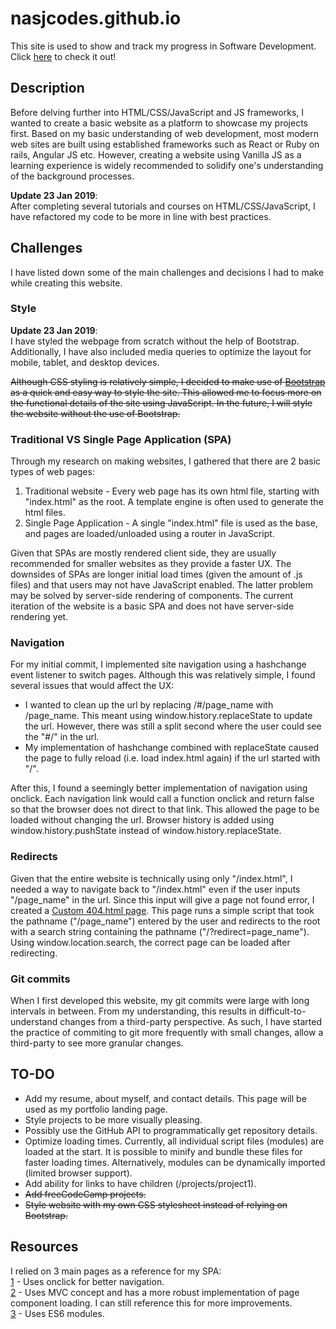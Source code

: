 # nasjcodes.github.io
This site is used to show and track my progress in Software Development. Click [here](https://nasjcodes.github.io) to check it out!

## Description
Before delving further into HTML/CSS/JavaScript and JS frameworks, I wanted to create a basic website as a platform to showcase my projects first. Based on my basic understanding of web development, most modern web sites are built using established frameworks such as React or Ruby on rails, Angular JS etc. However, creating a website using Vanilla JS as a learning experience is widely recommended to solidify one's understanding of the background processes.

__Update 23 Jan 2019__:\
After completing several tutorials and courses on HTML/CSS/JavaScript, I have refactored my code to be more in line with best practices.

## Challenges
I have listed down some of the main challenges and decisions I had to make while creating this website.

### Style
__Update 23 Jan 2019__:\
I have styled the webpage from scratch without the help of Bootstrap. Additionally, I have also included media queries to optimize the layout for mobile, tablet, and desktop devices.

~~Although CSS styling is relatively simple, I decided to make use of [Bootstrap](https://getbootstrap.com/) as a quick and easy way to style the site. This allowed me to focus more on the functional details of the site using JavaScript. In the future, I will style the website without the use of Bootstrap.~~

### Traditional VS Single Page Application (SPA)
Through my research on making websites, I gathered that there are 2 basic types of web pages:
1. Traditional website - Every web page has its own html file, starting with "index.html" as the root. A template engine is often used to generate the html files.
2. Single Page Application - A single "index.html" file is used as the base, and pages are loaded/unloaded using a router in JavaScript.

Given that SPAs are mostly rendered client side, they are usually recommended for smaller websites as they provide a faster UX. The downsides of SPAs are longer initial load times (given the amount of .js files) and that users may not have JavaScript enabled. The latter problem may be solved by server-side rendering of components. The current iteration of the website is a basic SPA and does not have server-side rendering yet.

### Navigation
For my initial commit, I implemented site navigation using a hashchange event listener to switch pages. Although this was relatively simple, I found several issues that would affect the UX:
* I wanted to clean up the url by replacing /#/page_name with /page_name. This meant using window.history.replaceState to update the url. However, there was still a split second where the user could see the "#/" in the url.
* My implementation of hashchange combined with replaceState caused the page to fully reload (i.e. load index.html again) if the url started with "/".

After this, I found a seemingly better implementation of navigation using onclick. Each navigation link would call a function onclick and return false so that the browser does not direct to that link. This allowed the page to be loaded without changing the url. Browser history is added using window.history.pushState instead of window.history.replaceState.

### Redirects
Given that the entire website is technically using only "/index.html", I needed a way to navigate back to "/index.html" even if the user inputs "/page_name" in the url. Since this input will give a page not found error, I created a [Custom 404.html page](https://help.github.com/articles/creating-a-custom-404-page-for-your-github-pages-site/). This page runs a simple script that took the pathname ("/page_name") entered by the user and redirects to the root with a search string containing the pathname ("/?redirect=page_name"). Using window.location.search, the correct page can be loaded after redirecting.

### Git commits
When I first developed this website, my git commits were large with long intervals in between. From my understanding, this results in difficult-to-understand changes from a third-party perspective. As such, I have started the practice of commiting to git more frequently with small changes, allow a third-party to see more granular changes.

## TO-DO
* Add my resume, about myself, and contact details. This page will be used as my portfolio landing page.
* Style projects to be more visually pleasing.
* Possibly use the GitHub API to programmatically get repository details.
* Optimize loading times. Currently, all individual script files (modules) are loaded at the start. It is possible to minify and bundle these files for faster loading times. Alternatively, modules can be dynamically imported (limited browser support).
* Add ability for links to have children (/projects/project1).
* ~~Add freeCodeCamp projects.~~
* ~~Style website with my own CSS stylesheet instead of relying on Bootstrap.~~

## Resources
I relied on 3 main pages as a reference for my SPA:\
[1](https://github.com/FermiDirak/fermidirak.github.io) - Uses onclick for better navigation.\
[2](https://github.com/w3cj/front-end-face-off-vanilla-js) - Uses MVC concept and has a more robust implementation of page component loading. I can still reference this for more improvements.\
[3](https://dev.to/rishavs/making-a-single-page-app-in-ye-good-olde-js-es6-3eng) - Uses ES6 modules.